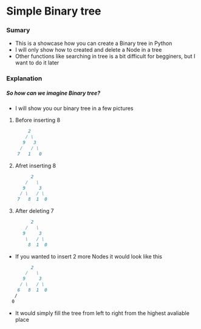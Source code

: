 # Simple Binary tree 

### Sumary

- This is a showcase how you can create a Binary tree in Python
- I will only show how to created and delete a Node in a tree
- Other functions like searching in tree is a bit difficult for begginers, but I want to do it later

### Explanation

##### So how can we imagine Binary tree?
- I will show you our binary tree in a few pictures

1. Before inserting 8
```md
        2
       / \
      9   3
     /   / \
    7   1   0
```

2. Afret inserting 8
```md
         2
       /   \
      9     3
     / \   / \
    7   8  1  0
```
3. After deleting 7
```md
         2
       /   \
      9     3
       \   / \
        8  1  0
```
- If you wanted to insert 2 more Nodes it would look like this
```md
         2
       /   \
      9     3
     / \   / \
    6   8  1  0
   /
  0   
```
- It would simply fill the tree from left to right from the highest avaliable place